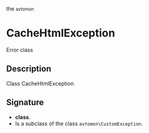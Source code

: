 the <small>avtomon</small>

CacheHtmlException
==================

Error class

Description
-----------

Class CacheHtmlException

Signature
---------

- **class**.
- Is a subclass of the class `avtomon\CustomException`.
